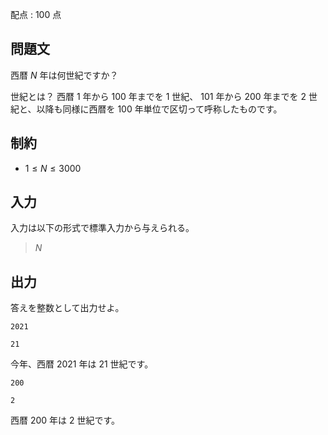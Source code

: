 配点 : $100$ 点

## 問題文

西暦 $N$ 年は何世紀ですか？

世紀とは？
西暦 $1$ 年から $100$ 年までを $1$ 世紀、 $101$ 年から $200$ 年までを $2$ 世紀と、以降も同様に西暦を $100$ 年単位で区切って呼称したものです。

## 制約

- $1 \le N \le 3000$

## 入力

入力は以下の形式で標準入力から与えられる。

> $N$

## 出力

答えを整数として出力せよ。

```input1
2021
```

```output1
21
```

今年、西暦 $2021$ 年は $21$ 世紀です。

```input2
200
```

```output2
2
```

西暦 $200$ 年は $2$ 世紀です。